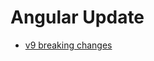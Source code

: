 # Angular Update

- [v9 breaking changes](https://github.com/angular/angular/blob/master/CHANGELOG.md#breaking-changes-5)

